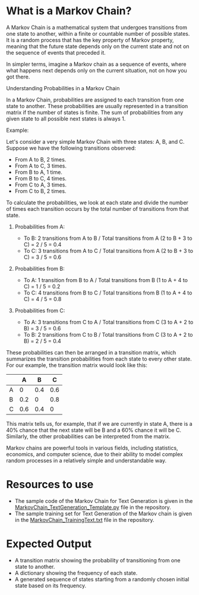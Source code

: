 # What is a Markov Chain?

A Markov Chain is a mathematical system that undergoes transitions from one state to another, within a finite or countable number of possible states. It is a random process that has the key property of Markov property, meaning that the future state depends only on the current state and not on the sequence of events that preceded it.

In simpler terms, imagine a Markov chain as a sequence of events, where what happens next depends only on the current situation, not on how you got there.

Understanding Probabilities in a Markov Chain

In a Markov Chain, probabilities are assigned to each transition from one state to another. These probabilities are usually represented in a transition matrix if the number of states is finite. The sum of probabilities from any given state to all possible next states is always 1.

Example:

Let's consider a very simple Markov Chain with three states: A, B, and C. Suppose we have the following transitions observed:

- From A to B, 2 times.
- From A to C, 3 times.
- From B to A, 1 time.
- From B to C, 4 times.
- From C to A, 3 times.
- From C to B, 2 times.

To calculate the probabilities, we look at each state and divide the number of times each transition occurs by the total number of transitions from that state.

1. Probabilities from A:
   - To B: 2 transitions from A to B / Total transitions from A (2 to B + 3 to C) = 2 / 5 = 0.4
   - To C: 3 transitions from A to C / Total transitions from A (2 to B + 3 to C) = 3 / 5 = 0.6

2. Probabilities from B:
   - To A: 1 transition from B to A / Total transitions from B (1 to A + 4 to C) = 1 / 5 = 0.2
   - To C: 4 transitions from B to C / Total transitions from B (1 to A + 4 to C) = 4 / 5 = 0.8

3. Probabilities from C:
   - To A: 3 transitions from C to A / Total transitions from C (3 to A + 2 to B) = 3 / 5 = 0.6
   - To B: 2 transitions from C to B / Total transitions from C (3 to A + 2 to B) = 2 / 5 = 0.4

These probabilities can then be arranged in a transition matrix, which summarizes the transition probabilities from each state to every other state. For our example, the transition matrix would look like this:

|   | A   | B   | C   |
|---|-----|-----|-----|
| A | 0   | 0.4 | 0.6 |
| B | 0.2 | 0   | 0.8 |
| C | 0.6 | 0.4 | 0   |

This matrix tells us, for example, that if we are currently in state A, there is a 40% chance that the next state will be B and a 60% chance it will be C. Similarly, the other probabilities can be interpreted from the matrix.

Markov chains are powerful tools in various fields, including statistics, economics, and computer science, due to their ability to model complex random processes in a relatively simple and understandable way.

# Resources to use

 - The sample code of the Markov Chain for Text Generation is given in the [MarkovChain_TextGeneration_Template.py](/MarkovChain_TextGeneration_Template.py) file in the repository.
 - The sample training set for Text Generation of the Markov chain is given in the [MarkovChain_TrainingText.txt](/MarkovChain_TrainingText.txt) file in the repository.
   
# Expected Output

- A transition matrix showing the probability of transitioning from one state to another.
- A dictionary showing the frequency of each state.
- A generated sequence of states starting from a randomly chosen initial state based on its frequency.

